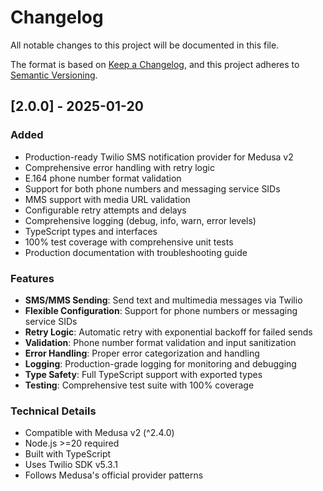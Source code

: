 # Changelog

All notable changes to this project will be documented in this file.

The format is based on [Keep a Changelog](https://keepachangelog.com/en/1.0.0/),
and this project adheres to [Semantic Versioning](https://semver.org/spec/v2.0.0.html).

## [2.0.0] - 2025-01-20

### Added
- Production-ready Twilio SMS notification provider for Medusa v2
- Comprehensive error handling with retry logic
- E.164 phone number format validation
- Support for both phone numbers and messaging service SIDs
- MMS support with media URL validation
- Configurable retry attempts and delays
- Comprehensive logging (debug, info, warn, error levels)
- TypeScript types and interfaces
- 100% test coverage with comprehensive unit tests
- Production documentation with troubleshooting guide

### Features
- **SMS/MMS Sending**: Send text and multimedia messages via Twilio
- **Flexible Configuration**: Support for phone numbers or messaging service SIDs
- **Retry Logic**: Automatic retry with exponential backoff for failed sends
- **Validation**: Phone number format validation and input sanitization
- **Error Handling**: Proper error categorization and handling
- **Logging**: Production-grade logging for monitoring and debugging
- **Type Safety**: Full TypeScript support with exported types
- **Testing**: Comprehensive test suite with 100% coverage

### Technical Details
- Compatible with Medusa v2 (^2.4.0)
- Node.js >=20 required
- Built with TypeScript
- Uses Twilio SDK v5.3.1
- Follows Medusa's official provider patterns